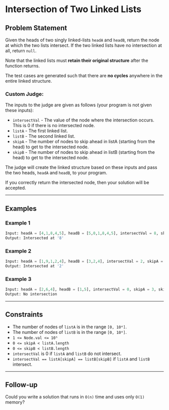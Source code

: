 # Intersection of Two Linked Lists

## Problem Statement

Given the heads of two singly linked-lists `headA` and `headB`, return the node at which the two lists intersect. If the two linked lists have no intersection at all, return `null`.

Note that the linked lists must **retain their original structure** after the function returns.

The test cases are generated such that there are **no cycles** anywhere in the entire linked structure.

### Custom Judge:

The inputs to the judge are given as follows (your program is not given these inputs):

- `intersectVal` - The value of the node where the intersection occurs. This is 0 if there is no intersected node.
- `listA` - The first linked list.
- `listB` - The second linked list.
- `skipA` - The number of nodes to skip ahead in listA (starting from the head) to get to the intersected node.
- `skipB` - The number of nodes to skip ahead in listB (starting from the head) to get to the intersected node.

The judge will create the linked structure based on these inputs and pass the two heads, `headA` and `headB`, to your program.

If you correctly return the intersected node, then your solution will be accepted.

---

## Examples

### Example 1
```python
Input: headA = [4,1,8,4,5], headB = [5,0,1,8,4,5], intersectVal = 8, skipA = 2, skipB = 3
Output: Intersected at '8'
```
### Example 2
```python
Input: headA = [1,9,1,2,4], headB = [3,2,4], intersectVal = 2, skipA = 3, skipB = 1
Output: Intersected at '2'
```
### Example 3
```python
Input: headA = [2,6,4], headB = [1,5], intersectVal = 0, skipA = 3, skipB = 2
Output: No intersection
```

---

## Constraints

- The number of nodes of `listA` is in the range `[0, 10⁴]`.
- The number of nodes of `listB` is in the range `[0, 10⁴]`.
- `1 <= Node.val <= 10⁵`
- `0 <= skipA < listA.length`
- `0 <= skipB < listB.length`
- `intersectVal` is 0 if `listA` and `listB` do not intersect.
- `intersectVal == listA[skipA] == listB[skipB]` if `listA` and `listB` intersect.

---

## Follow-up

Could you write a solution that runs in `O(n)` time and uses only `O(1)` memory?

